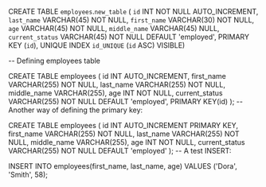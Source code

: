 CREATE TABLE `employees`.`new_table` (
  `id` INT NOT NULL AUTO_INCREMENT,
  `last_name` VARCHAR(45) NOT NULL,
  `first_name` VARCHAR(30) NOT NULL,
  `age` VARCHAR(45) NOT NULL,
  `middle_name` VARCHAR(45) NULL,
  `current_status` VARCHAR(45) NOT NULL DEFAULT 'employed',
  PRIMARY KEY (`id`),
  UNIQUE INDEX `id_UNIQUE` (`id` ASC) VISIBLE)


  -- Defining employees table

CREATE TABLE employees (
    id INT AUTO_INCREMENT,
    first_name VARCHAR(255) NOT NULL,
    last_name VARCHAR(255) NOT NULL,
    middle_name VARCHAR(255),
    age INT NOT NULL,
    current_status VARCHAR(255) NOT NULL DEFAULT 'employed',
    PRIMARY KEY(id)
);
-- Another way of defining the primary key:



CREATE TABLE employees (
    id INT AUTO_INCREMENT PRIMARY KEY,
    first_name VARCHAR(255) NOT NULL,
    last_name VARCHAR(255) NOT NULL,
    middle_name VARCHAR(255),
    age INT NOT NULL,
    current_status VARCHAR(255) NOT NULL DEFAULT 'employed'
);
-- A test INSERT:



INSERT INTO employees(first_name, last_name, age) VALUES
('Dora', 'Smith', 58);
